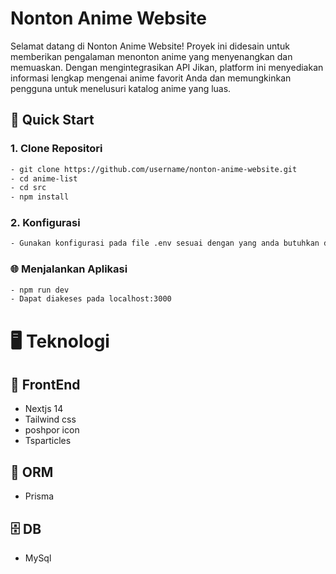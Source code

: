 # Nonton Anime Website

Selamat datang di Nonton Anime Website! Proyek ini didesain untuk memberikan pengalaman menonton anime yang menyenangkan dan memuaskan.
Dengan mengintegrasikan API Jikan, platform ini menyediakan informasi lengkap mengenai anime favorit Anda dan memungkinkan pengguna untuk menelusuri katalog anime yang luas.

## 🚀 Quick Start

### 1. Clone Repositori

```bash
- git clone https://github.com/username/nonton-anime-website.git
- cd anime-list
- cd src
- npm install
```
### 2. Konfigurasi
```bash
- Gunakan konfigurasi pada file .env sesuai dengan yang anda butuhkan dan pakai punya anda sendiri

```
### 🌐 Menjalankan Aplikasi
```bash
- npm run dev
- Dapat diakeses pada localhost:3000
```

# 🖥 Teknologi
## 🚀 FrontEnd 
- Nextjs 14
- Tailwind css
- poshpor icon
- Tsparticles

## 🔺 ORM 
- Prisma

## 🗄 DB 
- MySql
